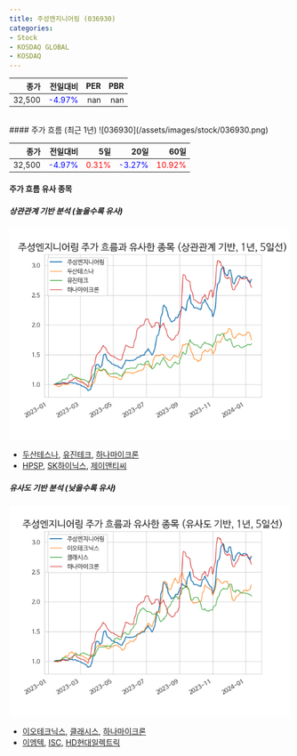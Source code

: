 ```yaml
---
title: 주성엔지니어링 (036930)
categories:
- Stock
- KOSDAQ GLOBAL
- KOSDAQ
---
```


|종가|전일대비|PER|PBR|
|---:|-------:|--:|---:|
|32,500|<span style="color: blue">-4.97%</span>|nan|nan|

<!-- more -->
<br>
#### 주가 흐름 (최근 1년)
![036930](/assets/images/stock/036930.png)

|종가|전일대비|5일|20일|60일|
|---:|-------:|--:|---:|---:|
|32,500|<span style="color: blue">-4.97%</span>|<span style="color: red">0.31%</span>|<span style="color: blue">-3.27%</span>|<span style="color: red">10.92%</span>|

<!-- more -->

#### 주가 흐름 유사 종목

##### 상관관계 기반 분석 (높을수록 유사)
![036930](/assets/images/stock/036930_corr.png)
- [두산테스나](/131970/), [유진테크](/084370/), [하나마이크론](/067310/)
- [HPSP](/403870/), [SK하이닉스](/000660/), [제이앤티씨](/204270/)

##### 유사도 기반 분석 (낮을수록 유사)	
![036930](/assets/images/stock/036930_sim.png)
- [이오테크닉스](/039030/), [클래시스](/214150/), [하나마이크론](/067310/)
- [이엠텍](/091120/), [ISC](/095340/), [HD현대일렉트릭](/267260/)